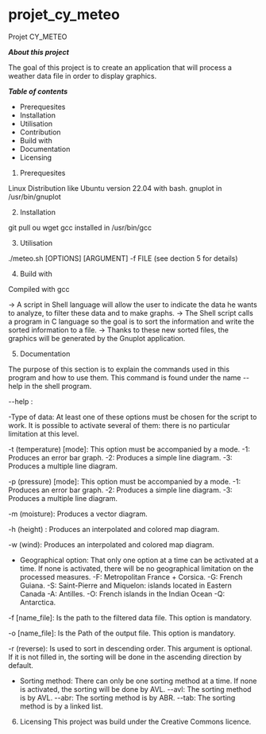 # projet_cy_meteo

Projet CY_METEO

**_About this project_**

The goal of this project is to create an application that will process a weather data file in order to display graphics.

**_Table of contents_**

- Prerequesites
- Installation
- Utilisation
- Contribution
- Build with
- Documentation
- Licensing

1. Prerequesites

Linux Distribution like Ubuntu version 22.04 with bash.
gnuplot in /usr/bin/gnuplot

2. Installation

git pull ou wget
gcc installed in /usr/bin/gcc

3. Utilisation 

./meteo.sh [OPTIONS] [ARGUMENT] -f FILE (see dection 5 for details)

4. Build with

Compiled with gcc

-> A script in Shell language will allow the user to indicate the data he wants to analyze, to filter these data and to make graphs.
-> The Shell script calls a program in C language so the goal is to sort the information and write the sorted information to a file.
-> Thanks to these new sorted files, the graphics will be generated by the Gnuplot application.

5. Documentation

The purpose of this section is to explain the commands used in this program and how to use them. This command is found under the name --help in the shell program.

--help :

-Type of data:
At least one of these options must be chosen for the script to work.
It is possible to activate several of them: there is no particular limitation at this level.

-t (temperature) [mode]:
This option must be accompanied by a mode.
	-1:
	Produces an error bar graph.
	-2:
	Produces a simple line diagram.
	-3:
	Produces a multiple line diagram.


-p (pressure) [mode]:
This option must be accompanied by a mode.
	-1:
	Produces an error bar graph.
	-2:
	Produces a simple line diagram.
	-3:
	Produces a multiple line diagram.

-m (moisture):
Produces a vector diagram.

-h (height) :
Produces an interpolated and colored map diagram.

-w (wind):
Produces an interpolated and colored map diagram.

- Geographical option:
That only one option at a time can be activated at a time.
If none is activated, there will be no geographical limitation on the processed measures.
	-F:
	Metropolitan France + Corsica.
	-G:
	French Guiana.
	-S:
	Saint-Pierre and Miquelon: islands located in Eastern Canada
	-A:
	Antilles.
	-O:
	French islands in the Indian Ocean
	-Q:
	Antarctica.

-f [name_file]:
Is the path to the filtered data file. This option is mandatory.

-o [name_file]:
Is the Path of the output file. This option is mandatory.

-r (reverse):
Is used to sort in descending order. 
This argument is optional. If it is not filled in, the sorting will be done in the ascending direction by default.

- Sorting method:
There can only be one sorting method at a time.
If none is activated, the sorting will be done by AVL.
	--avl:
	The sorting method is by AVL.
	--abr:
	The sorting method is by ABR.
	--tab:
	The sorting method is by a linked list.

6. Licensing
This project was build under the Creative Commons licence.
